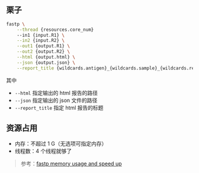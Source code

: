 
## 栗子

```bash
fastp \
    --thread {resources.core_num}
    --in1 {input.R1} \
    --in2 {input.R2} \
    --out1 {output.R1} \
    --out2 {output.R2} \
    --html {output.html} \
    --json {output.json} \
    --report_title {wildcards.antigen}_{wildcards.sample}_{wildcards.rep}_{wildcards.input_ip}
```

其中 
- `--html` 指定输出的 html 报告的路径
- `--json` 指定输出的 json 文件的路径
- `--report_title` 指定 html 报告的标题

## 资源占用

- 内存：不超过 1 G（无选项可指定内存）
- 线程数：4 个线程就够了

> 参考：[fastp memory usage and speed up](https://github.com/OpenGene/fastp/issues/83)


